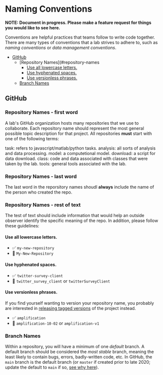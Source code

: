# Naming Conventions

**NOTE: Document in progress. Please make a feature request for things you 
would like to see here.**

Conventions are helpful practices that teams follow to write code together. There are
many types of conventions that a lab strives to adhere to, such as _naming conventions_
or _data management conventions_.

<!-- toc -->

  * [GitHub](#github)
    + [Repository Names](#repository-names
      - [Use all lowercase letters.](#use-all-lowercase-letters-1)
      - [Use hyphenated spaces.](#use-hyphenated-spaces-1)
      - [Use versionless phrases.](#use-versionless-phrases)
    + [Branch Names](#branch-names)

<!-- tocstop -->


## GitHub

### Repository Names - first word

A lab's GitHub organization hosts many repositories that we use to collaborate. Each
repository name should represent the most general possible topic description for that
project. All repositories **must** start with one of the following terms:

task: refers to javascript/matlab/python tasks.
analysis: all sorts of analysis and data processing.
model: a computetional model. 
download: a script for data download.
class: code and data associated with classes that were taken by the lab.
tools: general tools associated with the lab.

### Repository Names - last word

The last word in the reporsitory names shoudl **always** include the name of the person who created the repo. 


### Repository Names - rest of text

The test of text should include information that would help an outside observer identify the specific meaning of the repo. 
In addition, please follow these guidelines: 

#### Use all lowercase letters.

- :white_check_mark: `my-new-repository`
- :no_entry_sign: `My-New-Repository`

#### Use hyphenated spaces.

- :white_check_mark: `twitter-survey-client`
- :no_entry_sign: `twitter_survey_client` or `twitterSurveyClient`

#### Use versionless phrases.

If you find yourself wanting to version your repository name, you
probably are interested in [releasing tagged versions](https://docs.github.com/en/github/administering-a-repository/managing-releases-in-a-repository)
of the project instead.

- :white_check_mark: `amplification`
- :no_entry_sign: `amplification-10-02` or `amplification-v1`

### Branch Names

Within a repository, you will have a minimum of one _default_ branch. A default
branch should be considered the _most stable_ branch, meaning the least likely to
contain bugs, errors, badly-written code, etc. In GitHub, the `main` branch is
the default branch (or `master` if created prior to late 2020; update the default
to `main` if so, [see why here](https://github.com/github/renaming)).

